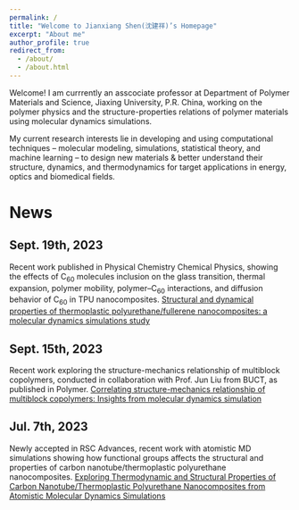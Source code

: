 ```yaml
---
permalink: /
title: "Welcome to Jianxiang Shen(沈建祥)’s Homepage"
excerpt: "About me"
author_profile: true
redirect_from: 
  - /about/
  - /about.html
---
```


Welcome! I am currrently an asscociate professor at Department of Polymer Materials and Science, Jiaxing University, P.R. China, working on the polymer physics and the structure-properties relations of polymer materials using molecular dynamics simulations.

My current research interests lie in developing and using computational techniques –  molecular modeling, simulations, statistical theory, and machine learning – to design new materials & better understand their structure, dynamics, and thermodynamics for target applications in energy, optics and biomedical fields.

News
======

## Sept. 19th, 2023
Recent work published in Physical Chemistry Chemical Physics, showing the effects of C<sub>60</sub> molecules inclusion on the glass transition, thermal expansion, polymer mobility, polymer–C<sub>60</sub> interactions, and diffusion behavior of C<sub>60</sub> in TPU nanocomposites. [Structural and dynamical properties of thermoplastic polyurethane/fullerene nanocomposites: a molecular dynamics simulations study](https://pubs.rsc.org/en/content/articlelanding/2023/cp/d3cp03809b)

## Sept. 15th, 2023
Recent work exploring the structure-mechanics relationship of multiblock copolymers, conducted in collaboration with Prof. Jun Liu from BUCT, as published in Polymer. [Correlating structure-mechanics relationship of multiblock copolymers: Insights from molecular dynamics simulation](https://www.sciencedirect.com/science/article/abs/pii/S0032386123006870)


## Jul. 7th, 2023
Newly accepted in RSC Advances, recent work with atomistic MD simulations showing how functional groups affects the structural and properties of carbon nanotube/thermoplastic polyurethane nanocomposites. [Exploring Thermodynamic and Structural Properties of Carbon Nanotube/Thermoplastic Polyurethane Nanocomposites from Atomistic Molecular Dynamics Simulations](https://pubs.rsc.org/en/content/articlelanding/2023/ra/d3ra03000h)

